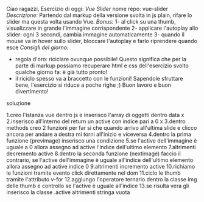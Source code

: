 Ciao ragazzi,
Esercizio di oggi: *Vue Slider*
nome repo: vue-slider
*Descrizione:*
Partendo dal markup della versione svolta in js plain, rifare lo slider ma questa volta usando Vue.
*Bonus:*
1- al click su una thumb, visualizzare in grande l'immagine corrispondente
2- applicare l'autoplay allo slider: ogni 3 secondi, cambia immagine automaticamente
3- quando il mouse va in hover sullo slider, bloccare l'autoplay e farlo riprendere quando esce
*Consigli del giorno:*
- regola d'oro: riciclare ovunque possibile! Questo significa che per la parte di markup possiamo recuperare html e css dell'esercizio svolto qualche giorno fa: è già tutto pronto!
- il riciclo spesso va a braccetto con le funzioni! Sapendole sfruttare bene, l'esercizio si riduce a poche righe ;)
Buon lavoro e buon divertimento!

soluzione

1.creo l'istanza vue dentro js e inserisco l'array di oggetti dentro data x 
2.inserisco all'interno del return un active con indice pari a 0 x
3.dentro methods creo 2 funzioni per far si che quando arrivo all'ultima slide e clicco ancora per andare a destra mi torni all'inizio e viceversa
4.dentro la prima funzione (previmage) inserisco una condizione
5.se l'active dell'immagine è uguale a 0 allora assegno ad active l'indice dell'ultimo elemento
7.altrimenti decremento active
8.dentro la seconda funzione (nextimage) faccio il contrario, se l'active dell'immagine è uguale all'indice dell'ultimo elemento allora assegno ad active indice 0
9.altrimenti incremento active
10.richiamo le funzioni tramite evento click direttamente nel dom
11.ciclo le thumb tramite l'attributo v-for
12.aggiungo l'operatore ternario dentro la classe img delle thumb e controllo se l'active è uguale all'indice
13.se risulta vera gli inserisco la classe .active altrimenti stringa vuota